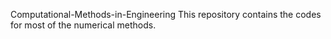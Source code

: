 Computational-Methods-in-Engineering
This repository contains the codes for most of the numerical methods.
